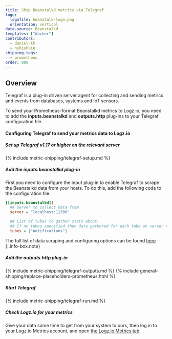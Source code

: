 ```yaml
---
title: Ship Beanstalkd metrics via Telegraf
logo:
  logofile: beanstalk-logo.png
  orientation: vertical
data-source: Beanstalkd
templates: ["docker"]
contributors:
  - daniel-tk
  - nshishkin
shipping-tags:  
  - prometheus
order: 800
---
```



## Overview

Telegraf is a plug-in driven server agent for collecting and sending metrics and events from databases, systems and IoT sensors.

To send your Prometheus-format Beanstalkd metrics to Logz.io, you need to add the **inputs.beanstalkd** and **outputs.http** plug-ins to your Telegraf configuration file.

#### Configuring Telegraf to send your metrics data to Logz.io

<div class="tasklist">

##### Set up Telegraf v1.17 or higher on the relevant server

{% include metric-shipping/telegraf-setup.md %}

##### Add the inputs.beanstalkd plug-in

First you need to configure the input plug-in to enable Telegraf to scrape the Beanstalkd data from your hosts. To do this, add the following code to the configuration file:

``` ini
[[inputs.beanstalkd]]
  ## Server to collect data from
  server = "localhost:11300"

  ## List of tubes to gather stats about.
  ## If no tubes specified then data gathered for each tube on server reported by list-tubes command
  tubes = ["notifications"]
```

<!-- info-box-start:info -->
The full list of data scraping and configuring options can be found [here](https://github.com/influxdata/telegraf/blob/release-1.18/plugins/inputs/beanstalkd/README.md)
{:.info-box.note}
<!-- info-box-end -->

##### Add the outputs.http plug-in
  
{% include metric-shipping/telegraf-outputs.md %}
{% include general-shipping/replace-placeholders-prometheus.html %}
  
##### Start Telegraf

{% include metric-shipping/telegraf-run.md %}

##### Check Logz.io for your metrics

Give your data some time to get from your system to ours, then log in to your Logz.io Metrics account, and open [the Logz.io Metrics tab](https://app.logz.io/#/dashboard/metrics/).
 

</div>
